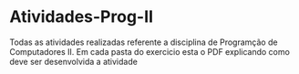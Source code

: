 # Atividades-Prog-II

Todas as atividades realizadas referente a disciplina de Programção de Computadores II.
Em cada pasta do exercicio esta o PDF explicando como deve ser desenvolvida a atividade
